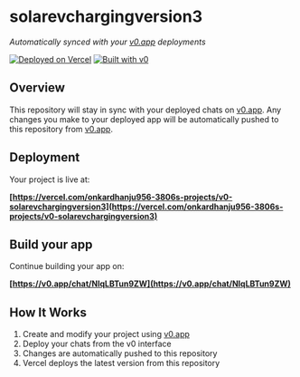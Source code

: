 # solarevchargingversion3

*Automatically synced with your [v0.app](https://v0.app) deployments*

[![Deployed on Vercel](https://img.shields.io/badge/Deployed%20on-Vercel-black?style=for-the-badge&logo=vercel)](https://vercel.com/onkardhanju956-3806s-projects/v0-solarevchargingversion3)
[![Built with v0](https://img.shields.io/badge/Built%20with-v0.app-black?style=for-the-badge)](https://v0.app/chat/NlqLBTun9ZW)

## Overview

This repository will stay in sync with your deployed chats on [v0.app](https://v0.app).
Any changes you make to your deployed app will be automatically pushed to this repository from [v0.app](https://v0.app).

## Deployment

Your project is live at:

**[https://vercel.com/onkardhanju956-3806s-projects/v0-solarevchargingversion3](https://vercel.com/onkardhanju956-3806s-projects/v0-solarevchargingversion3)**

## Build your app

Continue building your app on:

**[https://v0.app/chat/NlqLBTun9ZW](https://v0.app/chat/NlqLBTun9ZW)**

## How It Works

1. Create and modify your project using [v0.app](https://v0.app)
2. Deploy your chats from the v0 interface
3. Changes are automatically pushed to this repository
4. Vercel deploys the latest version from this repository
